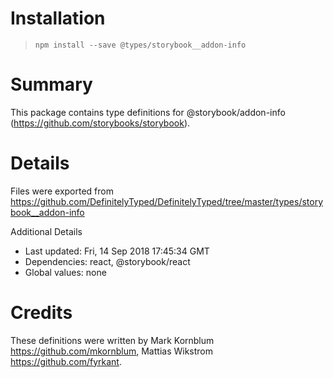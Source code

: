 # Installation
> `npm install --save @types/storybook__addon-info`

# Summary
This package contains type definitions for @storybook/addon-info (https://github.com/storybooks/storybook).

# Details
Files were exported from https://github.com/DefinitelyTyped/DefinitelyTyped/tree/master/types/storybook__addon-info

Additional Details
 * Last updated: Fri, 14 Sep 2018 17:45:34 GMT
 * Dependencies: react, @storybook/react
 * Global values: none

# Credits
These definitions were written by Mark Kornblum <https://github.com/mkornblum>, Mattias Wikstrom <https://github.com/fyrkant>.
